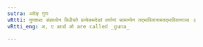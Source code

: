 ```yaml
---
sutra: अदेङ् गुणः
vRtti: गुणशब्दः संज्ञात्वेन विधीयते प्रत्येकमदेङां वर्णानां सामान्येन तद्भावितानामतद्भावितानाञ्च ॥
vRtti_eng: अ, ए and ओ are called _guna_

---
```


